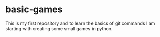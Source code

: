 # basic-games
This is my first repository and to learn the basics of git commands I am starting with creating some small games in python.
